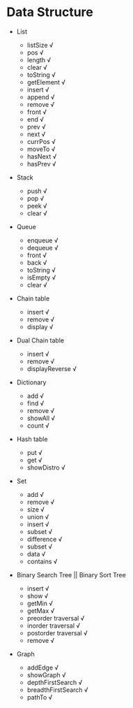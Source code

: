 # Data Structure

- List
    - listSize √
    - pos √
    - length √
    - clear √
    - toString √
    - getElement √
    - insert √
    - append √
    - remove √
    - front √
    - end √
    - prev √
    - next √
    - currPos √
    - moveTo √
    - hasNext √
    - hasPrev √

- Stack
    - push √
    - pop √
    - peek √
    - clear √

- Queue
    - enqueue √
    - dequeue √
    - front √
    - back √
    - toString √
    - isEmpty √
    - clear √

- Chain table
    - insert √
    - remove √
    - display √

- Dual Chain table
    - insert √
    - remove √
    - displayReverse √

- Dictionary
    - add √
    - find √
    - remove √
    - showAll √
    - count √

- Hash table
    - put √
    - get √
    - showDistro √

- Set
    - add √
    - remove √
    - size √
    - union √
    - insert √
    - subset √
    - difference √
    - subset √
    - data √
    - contains √

- Binary Search Tree || Binary Sort Tree
    - insert √
    - show √
    - getMin √
    - getMax √
    - preorder traversal √
    - inorder traversal √
    - postorder traversal √
    - remove √

- Graph
    - addEdge √
    - showGraph √
    - depthFirstSearch √
    - breadthFirstSearch √
    - pathTo √